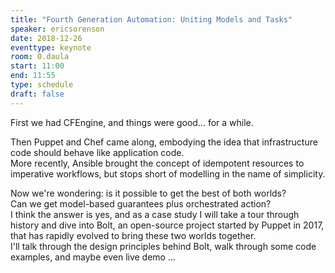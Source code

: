 ```yaml
---
title: "Fourth Generation Automation: Uniting Models and Tasks"
speaker: ericsorenson
date: 2018-12-26
eventtype: keynote
room: 0.daula
start: 11:00
end: 11:55
type: schedule
draft: false
---
```


First we had CFEngine, and things were good... for a while.  

Then Puppet and Chef came along, embodying the idea that infrastructure code should behave like application code.  
More recently, Ansible brought the concept of idempotent resources to imperative workflows,
but stops short of modelling in the name of simplicity.  

Now we're wondering: is it possible to get the best of both worlds?  
Can we get model-based guarantees plus orchestrated action?  
I think the answer is yes, and as a case study I will take a tour through history and dive into Bolt,
an open-source project started by Puppet in 2017, that has rapidly evolved to bring these two worlds together.  
I'll talk through the design principles behind Bolt, walk through some code examples, and maybe even live demo ...  

